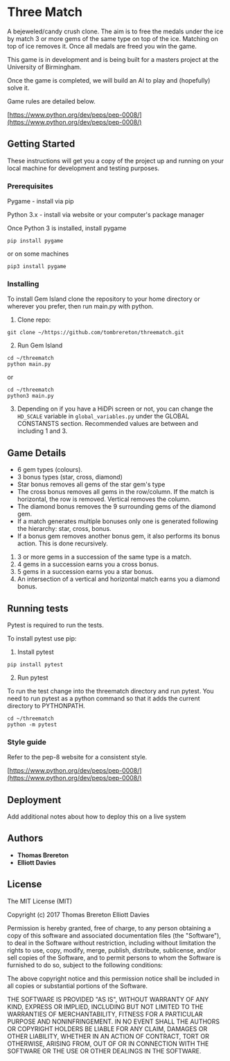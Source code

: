 # Three Match

A bejeweled/candy crush clone. The aim is to free the medals under the ice by match 3 or more gems of the 
same type on top of the ice. Matching on top of ice removes it. Once all medals are freed you win the game.

This game is in development and is being built for a masters project at the University of Birmingham.

Once the game is completed, we will build an AI to play and (hopefully) solve it.

Game rules are detailed below.

[https://www.python.org/dev/peps/pep-0008/](https://www.python.org/dev/peps/pep-0008/)

## Getting Started

These instructions will get you a copy of the project up and running on your local machine for development and testing purposes. 

### Prerequisites

Pygame - install via pip

Python 3.x - install via website or your computer's package manager

Once Python 3 is installed, install pygame
```
pip install pygame
```

or on some machines
```
pip3 install pygame
```

### Installing

To install Gem Island clone the repository to your home directory or wherever you prefer, then run main.py with python.

1. Clone repo: 
```
git clone ~/https://github.com/tombrereton/threematch.git
```

2. Run Gem Island
```
cd ~/threematch
python main.py
```
or
```
cd ~/threematch
python3 main.py
```

3. Depending on if you have a HiDPi screen or not, you can change the `HD_SCALE` variable
in `global_variables.py` under the GLOBAL CONSTANSTS section. Recommended values are between and including 1 and 3.

## Game Details

* 6 gem types (colours).
* 3 bonus types (star, cross, diamond)
* Star bonus removes all gems of the star gem's type
* The cross bonus removes all gems in the row/column. If the match is horizontal, the row is removed. Vertical 
removes the column.
* The diamond bonus removes the 9 surrounding gems of the diamond gem.
* If a match generates multiple bonuses only one is generated following the hierarchy: star, cross, bonus.
* If a bonus gem removes another bonus gem, it also performs its bonus action. This is done recursively.

1. 3 or more gems in a succession of the same type is a match.
2. 4 gems in a succession earns you a cross bonus.
3. 5 gems in a succession earns you a star bonus.
4. An intersection of a vertical and horizontal match earns you a diamond bonus.

## Running tests

Pytest is required to run the tests.
 
To install pytest use pip:

1. Install pytest
```
pip install pytest
```

2. Run pytest 

To run the test change into the threematch directory and run pytest.
You need to run pytest as a python command so that it adds the current directory to PYTHONPATH.
```
cd ~/threematch
python -m pytest
```

### Style guide

Refer to the pep-8 website for a consistent style.

[https://www.python.org/dev/peps/pep-0008/](https://www.python.org/dev/peps/pep-0008/)

## Deployment

Add additional notes about how to deploy this on a live system

## Authors

* **Thomas Brereton** 
* **Elliott Davies**

## License

The MIT License (MIT)

Copyright (c) 2017 Thomas Brereton Elliott Davies

Permission is hereby granted, free of charge, to any person obtaining a copy of this software and associated documentation files (the "Software"), to deal in the Software without restriction, including without limitation the rights to use, copy, modify, merge, publish, distribute, sublicense, and/or sell copies of the Software, and to permit persons to whom the Software is furnished to do so, subject to the following conditions:

The above copyright notice and this permission notice shall be included in all copies or substantial portions of the Software.

THE SOFTWARE IS PROVIDED "AS IS", WITHOUT WARRANTY OF ANY KIND, EXPRESS OR IMPLIED, INCLUDING BUT NOT LIMITED TO THE WARRANTIES OF MERCHANTABILITY, FITNESS FOR A PARTICULAR PURPOSE AND NONINFRINGEMENT. IN NO EVENT SHALL THE AUTHORS OR COPYRIGHT HOLDERS BE LIABLE FOR ANY CLAIM, DAMAGES OR OTHER LIABILITY, WHETHER IN AN ACTION OF CONTRACT, TORT OR OTHERWISE, ARISING FROM, OUT OF OR IN CONNECTION WITH THE SOFTWARE OR THE USE OR OTHER DEALINGS IN THE SOFTWARE.

